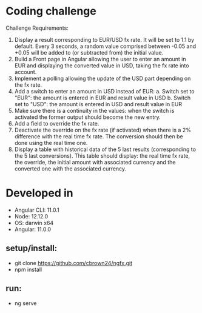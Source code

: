 # Coding challenge

Challenge Requirements:

1. Display a result corresponding to EUR/USD fx rate. It will be set to 1.1 by default.
Every 3 seconds, a random value comprised between -0.05 and +0.05 will be added to (or subtracted from) the initial value.
2. Build a Front page in Angular allowing the user to enter an amount in EUR and displaying the converted value in USD, taking the fx rate into account.
3. Implement a polling allowing the update of the USD part depending on the fx rate.
4. Add a switch to enter an amount in USD instead of EUR:
a. Switch set to "EUR": the amount is entered in EUR and result value in USD
b. Switch set to "USD": the amount is entered in USD and result value in EUR
5. Make sure there is a continuity in the values: when the switch is activated the former output should become the new entry.
6. Add a field to override the fx rate.
7. Deactivate the override on the fx rate (if activated) when there is a 2% difference with the real time fx rate. The conversion should then be done using the real time one.
8. Display a table with historical data of the 5 last results (corresponding to the 5 last conversions). This table should display: the real time fx rate, the override, the initial amount with associated currency and the converted one with the associated currency.

# Developed in

- Angular CLI: 11.0.1
- Node: 12.12.0
- OS: darwin x64
- Angular: 11.0.0

## setup/install:
  - git clone https://github.com/cbrown24/ngfx.git
  - npm install

## run:
  - ng serve


